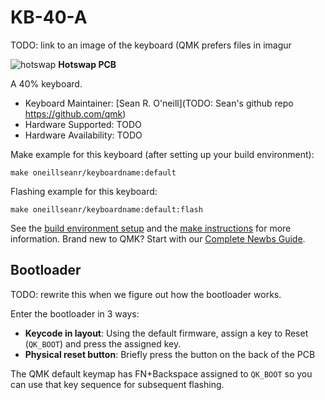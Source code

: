 # KB-40-A

TODO: link to an image of the keyboard (QMK prefers files in imagur

![hotswap](https://i.imgur.com/kJzebgd.jpeg)
**Hotswap PCB**

A 40% keyboard.

* Keyboard Maintainer: [Sean R. O'neill](TODO: Sean's github repo https://github.com/qmk)
* Hardware Supported: TODO
* Hardware Availability: TODO

Make example for this keyboard (after setting up your build environment):

    make oneillseanr/keyboardname:default

Flashing example for this keyboard:

    make oneillseanr/keyboardname:default:flash

See the [build environment setup](https://docs.qmk.fm/#/getting_started_build_tools) and the [make instructions](https://docs.qmk.fm/#/getting_started_make_guide) for more information. Brand new to QMK? Start with our [Complete Newbs Guide](https://docs.qmk.fm/#/newbs).

## Bootloader

TODO: rewrite this when we figure out how the bootloader works.

Enter the bootloader in 3 ways:

* **Keycode in layout**: Using the default firmware, assign a key to Reset (`QK_BOOT`) and press the assigned key.
* **Physical reset button**: Briefly press the button on the back of the PCB

The QMK default keymap has FN+Backspace assigned to `QK_BOOT` so you can use that key sequence for subsequent flashing.

